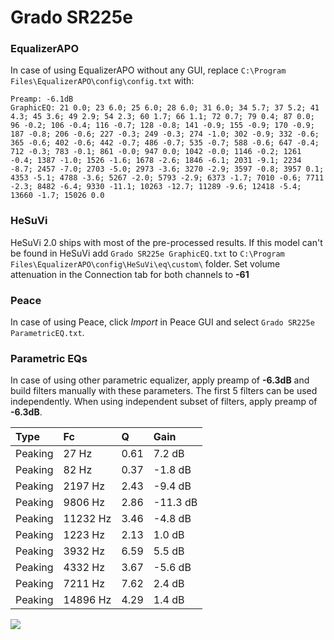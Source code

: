 # Grado SR225e

### EqualizerAPO
In case of using EqualizerAPO without any GUI, replace `C:\Program Files\EqualizerAPO\config\config.txt`
with:
```
Preamp: -6.1dB
GraphicEQ: 21 0.0; 23 6.0; 25 6.0; 28 6.0; 31 6.0; 34 5.7; 37 5.2; 41 4.3; 45 3.6; 49 2.9; 54 2.3; 60 1.7; 66 1.1; 72 0.7; 79 0.4; 87 0.0; 96 -0.2; 106 -0.4; 116 -0.7; 128 -0.8; 141 -0.9; 155 -0.9; 170 -0.9; 187 -0.8; 206 -0.6; 227 -0.3; 249 -0.3; 274 -1.0; 302 -0.9; 332 -0.6; 365 -0.6; 402 -0.6; 442 -0.7; 486 -0.7; 535 -0.7; 588 -0.6; 647 -0.4; 712 -0.3; 783 -0.1; 861 -0.0; 947 0.0; 1042 -0.0; 1146 -0.2; 1261 -0.4; 1387 -1.0; 1526 -1.6; 1678 -2.6; 1846 -6.1; 2031 -9.1; 2234 -8.7; 2457 -7.0; 2703 -5.0; 2973 -3.6; 3270 -2.9; 3597 -0.8; 3957 0.1; 4353 -5.1; 4788 -3.6; 5267 -2.0; 5793 -2.9; 6373 -1.7; 7010 -0.6; 7711 -2.3; 8482 -6.4; 9330 -11.1; 10263 -12.7; 11289 -9.6; 12418 -5.4; 13660 -1.7; 15026 0.0
```

### HeSuVi
HeSuVi 2.0 ships with most of the pre-processed results. If this model can't be found in HeSuVi add
`Grado SR225e GraphicEQ.txt` to `C:\Program Files\EqualizerAPO\config\HeSuVi\eq\custom\` folder.
Set volume attenuation in the Connection tab for both channels to **-61**

### Peace
In case of using Peace, click *Import* in Peace GUI and select `Grado SR225e ParametricEQ.txt`.

### Parametric EQs
In case of using other parametric equalizer, apply preamp of **-6.3dB** and build filters manually
with these parameters. The first 5 filters can be used independently.
When using independent subset of filters, apply preamp of **-6.3dB**.

| Type    | Fc       |    Q | Gain     |
|:--------|:---------|:-----|:---------|
| Peaking | 27 Hz    | 0.61 | 7.2 dB   |
| Peaking | 82 Hz    | 0.37 | -1.8 dB  |
| Peaking | 2197 Hz  | 2.43 | -9.4 dB  |
| Peaking | 9806 Hz  | 2.86 | -11.3 dB |
| Peaking | 11232 Hz | 3.46 | -4.8 dB  |
| Peaking | 1223 Hz  | 2.13 | 1.0 dB   |
| Peaking | 3932 Hz  | 6.59 | 5.5 dB   |
| Peaking | 4332 Hz  | 3.67 | -5.6 dB  |
| Peaking | 7211 Hz  | 7.62 | 2.4 dB   |
| Peaking | 14896 Hz | 4.29 | 1.4 dB   |

![](https://raw.githubusercontent.com/jaakkopasanen/AutoEq/master/results/rtings/rtings/Grado%20SR225e/Grado%20SR225e.png)